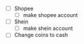 - [ ] Shopee
    - [ ] make shopee account
- [ ] Shein
    - [ ] make shein account
- [ ] Change coins to cash
